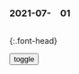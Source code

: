 ### 2021-07-　01

```note
```

{:.font-head}

<div id="dv1">
</div>
<button onclick="toggleb()">toggle</button>
<pre id="pr2" style="display: none">
<!-- 🍅<br>　<hr>🍑 -->

世卫警报拉响，全球收不好消息！张文宏提醒zg人，这件事抓紧做
https://baijiahao.baidu.com/s?id=1704046688502450746

虚无流n
　打疫苗好呀。打疫苗，不会感染，就算感染也不会是重症，就算是重症也好的快，就算好的慢，也不会留下后遗症……反正打疫苗就是好，疫苗没有任何问题。如果有问题，就是你人的问题

https://pics4.baidu.com/feed/5d6034a85edf8db1e1d69834eefe615c544e74c8.png?token=1efcd1ce76db61d3a624052091d20d84

岚少家今天的饭
https://www.bilibili.com/video/BV17K4y1d7zV/

我妈说没放少啊，我压根就没放，因为我们家根本就没有黑胡椒。
<br>
卡在第一步了呢，但是这个东西怎么进行下去的呢。按理说这个东西在第一步就卡住的情况下，她怎么又进行下去了呢？一般人可能在这一步已经退却了，我妈不一样，有一种不见棺材不落泪的精神。
<br>
棺材是指我的棺材，掉泪也是我的泪，她还是硬着头皮做了下去。
<br>
<hr>

zgrm绝不允许任何外来势力欺负压迫n役我们
http://news.sina.com.cn/c/2021-07-01/doc-ikqciyzk2919567.shtml

```note
code-art
```

{:.font-head}
GLSL着色器
http://jsrun.net/EC3Kp

霓虹灯心动画
http://jsrun.net/QC3Kp

冰山222`统计举欺均外挂后台`
http://jsrun.net/ApaKp

3D 粒子海洋
http://jsrun.net/CpaKp

css 3D太极动画
http://jsrun.net/GpaKp

HTML5 Canvas 将3D粒子
http://jsrun.net/xpaKp

靠停飞波音赚了1.5亿美元，这家印度廉价航空公司如何做到
https://baijiahao.baidu.com/s?id=1704044440329904126&wfr=spider&for=pc

```tip
```

<font size="4" style="color:#1E90FF"><b>
HTML 颜色名
</b></font>
https://www.runoob.com/tags/html-colorname.html

{:.h4}
送过马路之后，这只树懒
https://weibo.com/6469925944/KmGYqlJds

二哈拆家，主人拎起来就是一顿胖揍
https://weibo.com/6469925944/KmGNS8E7L

野狼误踩猎人陷阱，脚被夹子夹住了，小伙赶紧过来救援
https://weibo.com/6469925944/KmGIB7C6N

母爱更是不分人与动物
https://weibo.com/6469925944/KmFX6vD2F

别人不一定记得你的好
https://weibo.com/6469925944/KkEH3j66g

新侠客x
　券商是猛砸指数啊！北上资金今天休市，看来敌人在内部。 ​​​​

wu219　
　爱祖g，爱rm！祖h万岁，rm万万岁！
<hr>

<font size="4" style="color:#6495ED"><b>
电费，也要开始涨价了！
</b></font>
https://baijiahao.baidu.com/s?id=1704008928372872200&wfr=spider&for=pc

最近大事不断，先是全grm喜迎油价上涨，再是猪肉跌到近年来的谷底。
衣食住行，柴米油盐酱醋茶，水电气。
这回终于轮到电费了。
<br>
<br>
<font size="3" style="color:#1E90FF"><b>
全grm喜迎油价上涨
</b></font>
https://www.163.com/dy/article/DTLVJED80529Q85V.html

https://nimg.ws.126.net/?url=http%3A%2F%2Fdingyue.ws.126.net%2FUox49x6B6TUhf0Srjy6bG%3DD6EC0suaj1Tvr3HeeP0py7f1539052875188.jpg&thumbnail=650x2147483647&quality=80&type=jpg

```note
```

{:.font-head}
读史】新h社首席记者mzd，居然是“新媒体”鼻祖
http://www.xinhuanet.com/politics/2016-11/07/c_129354130.htm

语言接地气——老b姓都能听得懂，喜闻乐见，

关注着世界每一个犄角旮旯的动向，坚决不做“井蛙

人家在mg时期就已经是新媒体圈的大V了，做的公众号《湘江评论》也是粉丝无数，创立的“激情体”文章无论在可读性还是传播性上都秒杀掉其他新媒体好几条街，即使后来公众号被军阀封掉，也能够作为“特约记者”在诸如《大公报》的知名公众号上写文章，

　　有一次，胡适在北大图书馆演讲，他可是当时文化和知识界的大咖，大家蜂拥前来听偶像的讲座，而在提问环节，一口浓重的湖南口音从人山人海中钻了出来，胡适问旁边的人：“提问的是哪一个？”当得知是一个不在册的小职员后，竟拒绝回答问题。

　　除了胡适这样的大咖，梁漱溟、罗家伦、傅斯年都没精力搭理他这个带湖南口音的小职员，这让只想求学的mzd有点小受伤。

北大图书馆管理员的薪资其实并不低，因为有一些隐形的福利：与大V交流切磋、在北大听各种讲座、泡图书馆。
　　而这也是一般人利用不起来的，正是借助于这些，一股“洪荒之力”在青年mzd的胸中慢慢酝酿。

　　新文化运动之后，传播z由、mz思想的报刊与传统报刊相区别，就成了一种“新媒体”。它们如雨后春笋般纷纷出现，很大一部分都办得很糟糕，慢慢就成了没人阅读的“僵尸号”，但也不乏优质者，圈粉上万人，有人凭借一篇登在“新媒体”上的文章就可以一夜成名，天下皆知，旋即跨入名流圈。

　　那时候的“新媒体人”也是走标题d的路线，有不少神来之笔，不仅幽默风趣，而且辛辣有力，其功力之深厚绝对甩出当今的标题党好几条街：

作为一个新媒体，首先就是要有清晰的定位和受众群体，青年mzd的新媒体并没有选择做一些小文青的杂文、散文类内容，也没有去讨论学术、教育、生活这些，他还专门指出来“不谈金钱、不谈女人、不谈家庭琐事”，狠狠箍住时代的痛点，直指时局！

　　心中藏着“洪荒之力”的青年mzd一开始就把杂志宗旨定位成了：鞭挞时弊、鼓吹g命、宣传新思想！

　　当时割据湖南的军阀是“狠人”张敬尧，别以为军阀不会在意这些舞文弄墨的知识分子，就在mzd开办《湘江评论》的一个月之前，全g最知名的博主之一陈独秀就因为发文章批判时局而被军阀抓进了大y。

　　而青年mzd不但毫不在意这些，反而积极为陈独秀发声，在《湘江评论》出版的第一期，mzd就大声疾呼北洋军阀赶紧把陈大佬放出来。

<!-- 🍅<br>　<hr>🍑 -->
</pre>

<script src="https://cdn.jsdelivr.net/npm/jquery@3.5.1/dist/jquery.min.js"></script>

<link rel="stylesheet" href="https://cdn.jsdelivr.net/gh/fancyapps/fancybox@3.5.7/dist/jquery.fancybox.min.css" />
<script src="https://cdn.jsdelivr.net/gh/fancyapps/fancybox@3.5.7/dist/jquery.fancybox.min.js"></script>

<script type="text/javascript">

setTimeout(function(){
  dv1.innerHTML = parseURL(pr2.innerHTML);
},0);

var __urlRegex = /(\b(https?|ftp|file):\/\/[-A-Z0-9+&@#\/%?=~_|!:,.;]*[-A-Z0-9+&@#\/%=~_|])/ig;
var __imgRegex = /\.(?:jpe?g|gif|png)$/i;

function parseURL($string){

    var exp = __urlRegex;
    return $string.replace(exp,function(match){
            __imgRegex.lastIndex=0;
            if(__imgRegex.test(match)){
                return '<a data-fancybox="gallery" href="' + match.replace("/p=700", "")
                 + '"><img src="' + match.replace("/p=700", "")+'" width="64"></a>';
            }
            else{
                return '<br><a href="' + match + '" target="_blank">' + match + '</a><br><br>';
            }
        }
    );
}

function toggleb() {
  var x = document.getElementById("pr2");
  if (x.style.display === "none") {
    x.style.display = "";
  } else {
    x.style.display = "none";
  }
}

</script>
